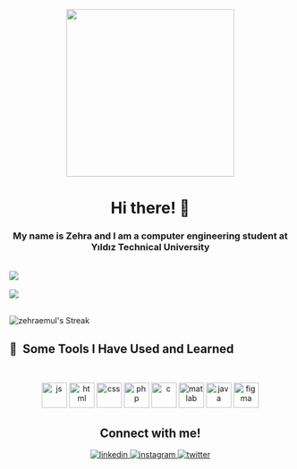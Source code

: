 <div align="center">
<img src="https://gifdb.com/images/thumbnail/cat-distracted-with-computer-mouse-cursor-vio3ac46g3jey005.gif" align="center" height="" width="300" />
</div> 
<h1 align="center">Hi there! 🫶 </h1>
<h3 align="center">My name is Zehra and I am a computer engineering student at Yıldız Technical University</h3>
<br/>  
<div align="left"><img src="https://github-readme-stats.vercel.app/api/top-langs/?username=zehraemul&hide_border=true&theme=radical&layout=compact" align="center" /></div>  
<br/>  
<div align="left"><img src="https://github-readme-stats.vercel.app/api?username=zehraemul&show_icons=true&theme=dracula&count_private=true&hide_border=true" align="center" /></div>  
<br/>  

![zehraemul's Streak](https://github-readme-streak-stats.herokuapp.com/?user=zehraemul&theme=bear&hide_border=true)

<h2> 🚀 &nbsp;Some Tools I Have Used and Learned</h2>
 <br/>
<p align="center">
<img src="https://www.svgrepo.com/show/353925/javascript.svg" alt="js" width="45" height="45"/>
<img src="https://www.svgrepo.com/show/452228/html-5.svg" alt="html" width="45" height="45"/>
<img src="https://upload.wikimedia.org/wikipedia/commons/thumb/6/62/CSS3_logo.svg/240px-CSS3_logo.svg.png" alt="css" width="45" height="45"/>
<img src="https://www.svgrepo.com/show/355190/reactjs.svg" alt="php" width="45" height="45"/>
<img src="https://upload.wikimedia.org/wikipedia/commons/thumb/1/18/C_Programming_Language.svg/1200px-C_Programming_Language.svg.png" alt="c" width="45" height="45"/>
<img src="https://www.svgrepo.com/download/373830/matlab.svg" alt="matlab" width="45" height="45"/>
<img src="https://seeklogo.com/images/J/java-logo-7F8B35BAB3-seeklogo.com.png" alt="java" width="45" height="45"/>
<img src="https://upload.wikimedia.org/wikipedia/commons/3/33/Figma-logo.svg" alt="figma" width="45" height="45"/>
</p>
</div>
<div align="center">
 <h2 align="center">Connect with me!</h2>
<a href="https://www.linkedin.com/in/zehra-beng%C3%BC-em%C3%BCl-2b9b871b3/" target="_blank">
<img src=https://img.shields.io/badge/linkedin-%231E77B5.svg?&style=for-the-badge&logo=linkedin&logoColor=white alt=linkedin style="margin-bottom: 5px;" />
</a>
<a href="https://instagram.com/zehraemul" target="_blank">
<img src=https://img.shields.io/badge/instagram-%23000000.svg?&style=for-the-badge&logo=instagram&logoColor=white alt=instagram style="margin-bottom: 5px;" />
</a>  
 <a href="https://twitter.com/buffay019" target="_blank">
<img src=https://img.shields.io/badge/twitter-%2300acee.svg?&style=for-the-badge&logo=twitter&logoColor=white alt=twitter style="margin-bottom: 5px;" />
</a>
</div>  
